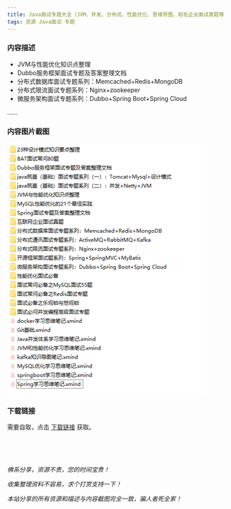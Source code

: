 ```yaml
---
title: Java面试专题大全（JVM、并发、分布式、性能优化、思维导图、知名企业面试真题等）
tags: 资源 Java面试 专题
---
```



### 内容描述

- JVM与性能优化知识点整理
- Dubbo服务框架面试专题及答案整理文档
- 分布式数据库面试专题系列：Memcached+Redis+MongoDB
- 分布式限流面试专题系列：Nginx+zookeeper
- 微服务架构面试专题系列：Dubbo+Spring Boot+Spring Cloud

......


### 内容图片截图

<img class="image" src="/assets/resource/java-interview/2021-01-15-res-java-interview-subject.png"/>


### 下载链接

需要自取，点击 [下载链接](https://pan.baidu.com/s/14bUyHEPKINb7Q4UV-zGFtA?pwd=xkh1) 获取。


<br/>

<br/>

<br/>

*佛系分享，资源不贵，您的时间宝贵！*

*收集整理资料不容易，求个打赏支持一下！*

*本站分享的所有资源和描述与内容截图完全一致，骗人者死全家！*
